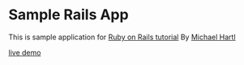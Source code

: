 # Sample Rails App

This is sample application for [Ruby on Rails tutorial](https://learning.oreilly.com/videos/ruby-on-rails/9780136733461/9780136733461-ROR6_03_03_01_00) By [Michael Hartl](https://www.michaelhartl.com/)

[live demo](https://shrouded-mesa-45288.herokuapp.com/)
